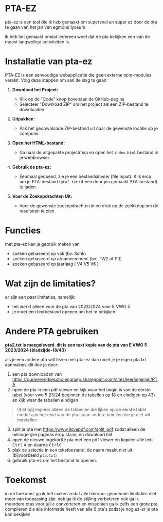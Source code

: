 # PTA-EZ
pta-ez is een tool die ik heb gemaakt om supersnel en super ez door de pta te gaan van het jan van egmond lyceum.

ik heb het gemaakt omdat iedereen weet dat de pta bekijken een van de meest langweilige activiteiten is.


# Installatie van pta-ez

PTA-EZ is een eenvoudige webapplicatie die geen externe npm-modules vereist. Volg deze stappen om aan de slag te gaan:

1. **Download het Project:**
   - Klik op de "Code" knop bovenaan de GitHub-pagina.
   - Selecteer "Download ZIP" om het project als een ZIP-bestand te downloaden.

2. **Uitpakken:**
   - Pak het gedownloade ZIP-bestand uit naar de gewenste locatie op je computer.

3. **Open het HTML-bestand:**
   - Ga naar de uitgepakte projectmap en open het `index.html` bestand in je webbrowser.

4. **Gebruik de pta-ez:**
   - Eenmaal geopend, zie je een bestandsinvoer (file input). Klik erop om je PTA-bestand (`pta2.txt` of een door jou gemaakt PTA-bestand) te laden.

5. **Voer de Zoekopdrachten Uit:**
   - Voer de gewenste zoekopdrachten in en druk op de zoekknop om de resultaten te zien.


# Functies
met pta-ez kan je gebruik maken van
- zoeken gebaseerd op vak (bv: Schk)
- zoeken gebaseerd op afnamemoment (bv: TW2 of P3)
- zoeken gebaseerd op jaarlaag ( V4 V5 V6 )

# Wat zijn de limitaties?
er zijn een paar limitaties, namelijk:
- het werkt alleen voor de pta van 2023/2024 voor E VWO 5
- je moet een textbestand openen om het te bekijken

# Andere PTA gebruiken
**pta2.txt is meegeleverd. dit is een text kopie van  de pta van E VWO 5 2023/2024 (bladzijde-18/43)**

als je een andere pta wilt lezen met pta-ez dan moet je je eigen pta.txt aanmaken. dit doe je door:
1. een pta downloaden van https://purmerendsescholengroep.sharepoint.com/sites/leerlingenjel/PTA
2. open de pta in een pdf viewer en kijk waar het begin is van de eerste tabel (voor vwo 5 23/24 beginnen de tabellen op 18 en eindigen op 43) en kijk waar de tabellen eindigen
> [!Let op] 
> kopieer alleen de tabbellen die lijken op de eerste tabel omdat aan het eind van de pta staan andere tabellen die je niet wil meetellen
3. split je pta met https://www.ilovepdf.com/split_pdf zodat alleen de belangerijke paginas erop staan, en download het
4. open de nieuwe ingekortte pta met een pdf viewer en kopieer alle text <kbd>Ctrl</kbd> <kbd>A</kbd> en daarna <kbd>Ctrl</kbd><kbd>C</kbd>
5. plak de selectie in een tekstbestand. de naam maakt niet uit (bijvoorbeeld `pta.txt`)
6. gebruik pta-ez om het bestand te openen.

# Toekomst
in de toekomst ga ik het maken zodat alle hiervoor genoemde limitaties niet meer van toepassing zijn.
ook ga ik de stijling verbeteren
ook ga ik meerdere ptas voor jullie converteren
en misschien ga ik zelfs een grote pta compileren die alle informatie heeft van alle 6 pta's zodat je nog ez-er je pta kan bekijken

